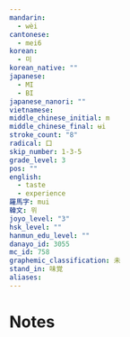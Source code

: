 ```yaml
---
mandarin:
  - wèi
cantonese:
  - mei6
korean:
  - 미
korean_native: ""
japanese:
  - MI
  - BI
japanese_nanori: ""
vietnamese:
middle_chinese_initial: m
middle_chinese_final: ʉi
stroke_count: "8"
radical: 口
skip_number: 1-3-5
grade_level: 3
pos: ""
english:
  - taste
  - experience
羅馬字: mui
韓文: 뮈
joyo_level: "3"
hsk_level: ""
hanmun_edu_level: ""
danayo_id: 3055
mc_id: 758
graphemic_classification: 未
stand_in: 味覚
aliases:
---
```


# Notes

